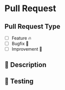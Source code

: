 <!-- Provide a summary of your changes in the title field above. -->

# Pull Request

## Pull Request Type

<!-- Mark one or more of the following with x -->

- [ ] Feature 🔥 
- [ ] Bugfix 🐛
- [ ] Improvement 🔨

##  📖 Description

<!-- Provide a short description of what this pull request does?
Why was this change needed? -->

## 🚧 Testing

<!-- 
Provide some notes for reviewers to help them in review process.
Mention any particular area of code the reviewer should focus on?
You can maybe use checklist so the reviewer can confirm them after testing.
-->

<!-- Link any pull request that needs to be merged with this -->
[<!-- Add ticket number here  -->](<!-- Add Ticket link here -->)
